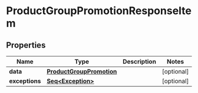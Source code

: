 

# ProductGroupPromotionResponseItem


## Properties

Name | Type | Description | Notes
------------ | ------------- | ------------- | -------------
**data** | [**ProductGroupPromotion**](ProductGroupPromotion.md) |  |  [optional]
**exceptions** | [**Seq&lt;Exception&gt;**](Exception.md) |  |  [optional]



